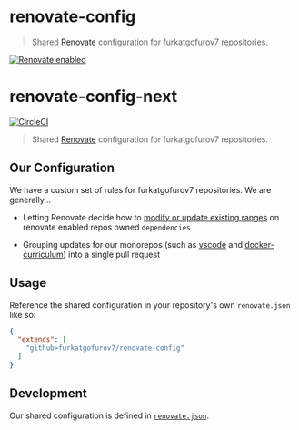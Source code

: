 # renovate-config
> Shared [Renovate](https://renovatebot.com/) configuration for furkatgofurov7 repositories.

[![Renovate enabled](https://pother.ca/renovate-config/badge.svg)](https://renovate.whitesourcesoftware.com/)


# renovate-config-next

[![CircleCI](https://circleci.com/gh/Financial-Times/renovate-config-next.svg?style=svg)](https://circleci.com/gh/Financial-Times/renovate-config-next)

> Shared [Renovate](https://renovatebot.com/) configuration for furkatgofurov7 repositories.

## Our Configuration

We have a custom set of rules for furkatgofurov7 repositories. We are generally...

* Letting Renovate decide how to [modify or update existing ranges](https://renovatebot.com/docs/configuration-options/#rangestrategy) on renovate enabled repos owned `dependencies`

* Grouping updates for our monorepos (such as [vscode](https://github.com/furkatgofurov7/vscode) and [docker-curriculum](https://github.com/furkatgofurov7/docker-curriculum)) into a single pull request


## Usage

Reference the shared configuration in your repository's own `renovate.json` like so:

```json
{
  "extends": [
    "github>furkatgofurov7/renovate-config"
  ]
}
```

## Development

Our shared configuration is defined in [`renovate.json`](renovate.json).